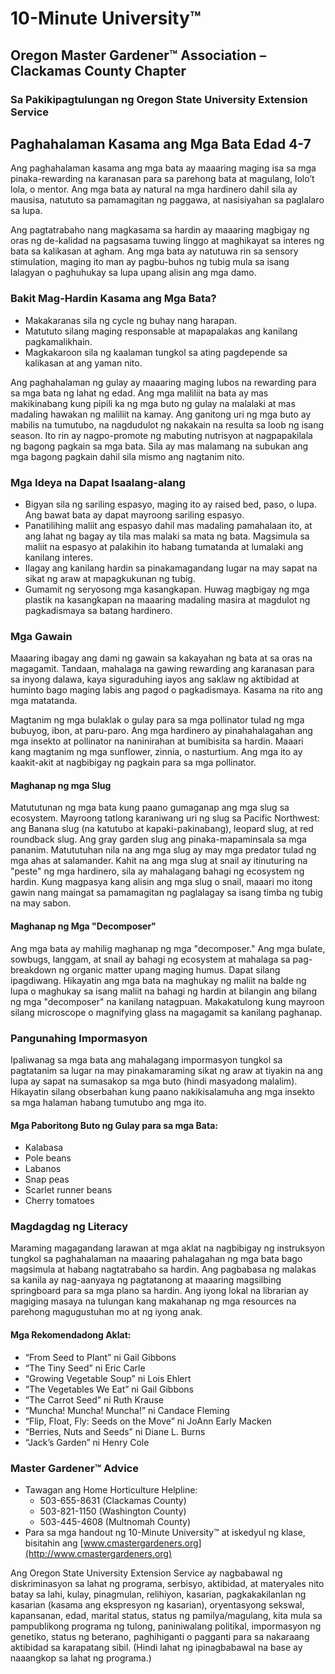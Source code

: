 # 10-Minute University™  
## Oregon Master Gardener™ Association – Clackamas County Chapter  
### Sa Pakikipagtulungan ng Oregon State University Extension Service  

## Paghahalaman Kasama ang Mga Bata Edad 4-7  

Ang paghahalaman kasama ang mga bata ay maaaring maging isa sa mga pinaka-rewarding na karanasan para sa parehong bata at magulang, lolo’t lola, o mentor. Ang mga bata ay natural na mga hardinero dahil sila ay mausisa, natututo sa pamamagitan ng paggawa, at nasisiyahan sa paglalaro sa lupa.  

Ang pagtatrabaho nang magkasama sa hardin ay maaaring magbigay ng oras ng de-kalidad na pagsasama tuwing linggo at maghikayat sa interes ng bata sa kalikasan at agham. Ang mga bata ay natutuwa rin sa sensory stimulation, maging ito man ay pagbu-buhos ng tubig mula sa isang lalagyan o paghuhukay sa lupa upang alisin ang mga damo.  

### Bakit Mag-Hardin Kasama ang Mga Bata?  
- Makakaranas sila ng cycle ng buhay nang harapan.  
- Matututo silang maging responsable at mapapalakas ang kanilang pagkamalikhain.  
- Magkakaroon sila ng kaalaman tungkol sa ating pagdepende sa kalikasan at ang yaman nito.  

Ang paghahalaman ng gulay ay maaaring maging lubos na rewarding para sa mga bata ng lahat ng edad. Ang mga maliliit na bata ay mas makikinabang kung pipili ka ng mga buto ng gulay na malalaki at mas madaling hawakan ng maliliit na kamay. Ang ganitong uri ng mga buto ay mabilis na tumutubo, na nagdudulot ng nakakain na resulta sa loob ng isang season. Ito rin ay nagpo-promote ng mabuting nutrisyon at nagpapakilala ng bagong pagkain sa mga bata. Sila ay mas malamang na subukan ang mga bagong pagkain dahil sila mismo ang nagtanim nito.  

### Mga Ideya na Dapat Isaalang-alang  
- Bigyan sila ng sariling espasyo, maging ito ay raised bed, paso, o lupa. Ang bawat bata ay dapat mayroong sariling espasyo.  
- Panatilihing maliit ang espasyo dahil mas madaling pamahalaan ito, at ang lahat ng bagay ay tila mas malaki sa mata ng bata. Magsimula sa maliit na espasyo at palakihin ito habang tumatanda at lumalaki ang kanilang interes.  
- Ilagay ang kanilang hardin sa pinakamagandang lugar na may sapat na sikat ng araw at mapagkukunan ng tubig.  
- Gumamit ng seryosong mga kasangkapan. Huwag magbigay ng mga plastik na kasangkapan na maaaring madaling masira at magdulot ng pagkadismaya sa batang hardinero.  

### Mga Gawain  
Maaaring ibagay ang dami ng gawain sa kakayahan ng bata at sa oras na magagamit. Tandaan, mahalaga na gawing rewarding ang karanasan para sa inyong dalawa, kaya siguraduhing iayos ang saklaw ng aktibidad at huminto bago maging labis ang pagod o pagkadismaya. Kasama na rito ang mga matatanda.  

Magtanim ng mga bulaklak o gulay para sa mga pollinator tulad ng mga bubuyog, ibon, at paru-paro. Ang mga hardinero ay pinahahalagahan ang mga insekto at pollinator na naninirahan at bumibisita sa hardin. Maaari kang magtanim ng mga sunflower, zinnia, o nasturtium. Ang mga ito ay kaakit-akit at nagbibigay ng pagkain para sa mga pollinator.  

#### Maghanap ng mga Slug  
Matututunan ng mga bata kung paano gumaganap ang mga slug sa ecosystem. Mayroong tatlong karaniwang uri ng slug sa Pacific Northwest: ang Banana slug (na katutubo at kapaki-pakinabang), leopard slug, at red roundback slug. Ang gray garden slug ang pinaka-mapaminsala sa mga pananim. Matututuhan nila na ang mga slug ay may mga predator tulad ng mga ahas at salamander. Kahit na ang mga slug at snail ay itinuturing na "peste" ng mga hardinero, sila ay mahalagang bahagi ng ecosystem ng hardin. Kung magpasya kang alisin ang mga slug o snail, maaari mo itong gawin nang maingat sa pamamagitan ng paglalagay sa isang timba ng tubig na may sabon.  

#### Maghanap ng Mga "Decomposer"  
Ang mga bata ay mahilig maghanap ng mga "decomposer." Ang mga bulate, sowbugs, langgam, at snail ay bahagi ng ecosystem at mahalaga sa pag-breakdown ng organic matter upang maging humus. Dapat silang ipagdiwang. Hikayatin ang mga bata na maghukay ng maliit na balde ng lupa o maghukay sa isang maliit na bahagi ng hardin at bilangin ang bilang ng mga "decomposer" na kanilang natagpuan. Makakatulong kung mayroon silang microscope o magnifying glass na magagamit sa kanilang paghanap.  

### Pangunahing Impormasyon  
Ipaliwanag sa mga bata ang mahalagang impormasyon tungkol sa pagtatanim sa lugar na may pinakamaraming sikat ng araw at tiyakin na ang lupa ay sapat na sumasakop sa mga buto (hindi masyadong malalim). Hikayatin silang obserbahan kung paano nakikisalamuha ang mga insekto sa mga halaman habang tumutubo ang mga ito.  

#### Mga Paboritong Buto ng Gulay para sa mga Bata:  
- Kalabasa  
- Pole beans  
- Labanos  
- Snap peas  
- Scarlet runner beans  
- Cherry tomatoes  

### Magdagdag ng Literacy  
Maraming magagandang larawan at mga aklat na nagbibigay ng instruksyon tungkol sa paghahalaman na maaaring pahalagahan ng mga bata bago magsimula at habang nagtatrabaho sa hardin. Ang pagbabasa ng malakas sa kanila ay nag-aanyaya ng pagtatanong at maaaring magsilbing springboard para sa mga plano sa hardin. Ang iyong lokal na librarian ay magiging masaya na tulungan kang makahanap ng mga resources na parehong magugustuhan mo at ng iyong anak.  

#### Mga Rekomendadong Aklat:  
- “From Seed to Plant” ni Gail Gibbons  
- “The Tiny Seed” ni Eric Carle  
- “Growing Vegetable Soup” ni Lois Ehlert  
- “The Vegetables We Eat” ni Gail Gibbons  
- “The Carrot Seed” ni Ruth Krause  
- “Muncha! Muncha! Muncha!” ni Candace Fleming  
- “Flip, Float, Fly: Seeds on the Move” ni JoAnn Early Macken  
- “Berries, Nuts and Seeds” ni Diane L. Burns  
- “Jack’s Garden” ni Henry Cole  

### Master Gardener™ Advice  
- Tawagan ang Home Horticulture Helpline:  
  - 503-655-8631 (Clackamas County)  
  - 503-821-1150 (Washington County)  
  - 503-445-4608 (Multnomah County)  
- Para sa mga handout ng 10-Minute University™ at iskedyul ng klase, bisitahin ang [www.cmastergardeners.org](http://www.cmastergardeners.org)  

Ang Oregon State University Extension Service ay nagbabawal ng diskriminasyon sa lahat ng programa, serbisyo, aktibidad, at materyales nito batay sa lahi, kulay, pinagmulan, relihiyon, kasarian, pagkakakilanlan ng kasarian (kasama ang ekspresyon ng kasarian), oryentasyong sekswal, kapansanan, edad, marital status, status ng pamilya/magulang, kita mula sa pampublikong programa ng tulong, paniniwalang politikal, impormasyon ng genetiko, status ng beterano, paghihiganti o pagganti para sa nakaraang aktibidad sa karapatang sibil. (Hindi lahat ng ipinagbabawal na base ay naaangkop sa lahat ng programa.)